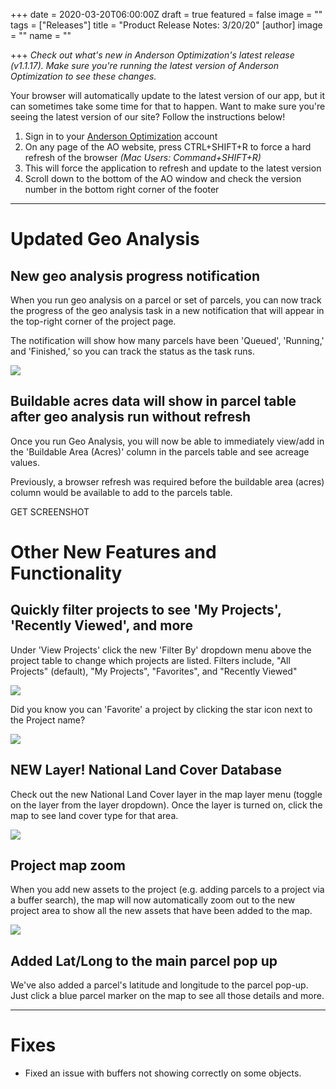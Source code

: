 +++
date = 2020-03-20T06:00:00Z
draft = true
featured = false
image = ""
tags = ["Releases"]
title = "Product Release Notes: 3/20/20"
[author]
image = ""
name = ""

+++
_Check out what's new in Anderson Optimization's latest release (v1.1.17). Make sure you're running the latest version of Anderson Optimization to see these changes._

Your browser will automatically update to the latest version of our app, but it can sometimes take some time for that to happen. Want to make sure you're seeing the latest version of our site? Follow the instructions below!

1. Sign in to your [Anderson Optimization](https://energy-opt.auth0.com/login?state=g6Fo2SBzNTN6Sm1hM2tnUk11cXpmUG9NNERkMHd4N1lObmlyeKN0aWTZIFdaVjNDdHFSR2lGSTV6Uk9DY3BTcmlUODFJQTlaMlIyo2NpZNkgdDVqOElEcG9scERBOHY5Vm1DQUd4dWpiakwwN29OWUg&client=t5j8IDpolpDA8v9VmCAGxujbjL07oNYH&protocol=oauth2&response_type=token%20id_token&redirect_uri=https%3A%2F%2Fandersonopt.com%2Fauth%2Fcallback&audience=https%3A%2F%2Fenergy-opt.auth0.com%2Fuserinfo&nonce=mSRK_Q3Uw7s\~HbtnLshx8fxuUX1l7H73&scope=openid%20profile%20email&auth0Client=eyJuYW1lIjoiYW5ndWxhci1hdXRoMCIsInZlcnNpb24iOiIzLjAuNCIsImVudiI6eyJhdXRoMC1qcyI6IjkuMTAuNCIsImF1dGgwLmpzIjoiOS4xMC40In19 "login") account
2. On any page of the AO website, press CTRL+SHIFT+R to force a hard refresh of the browser _(Mac Users: Command+SHIFT+R)_
3. This will force the application to refresh and update to the latest version
4. Scroll down to the bottom of the AO window and check the version number in the bottom right corner of the footer

***

# **Updated Geo Analysis**

## New geo analysis progress notification

When you run geo analysis on a parcel or set of parcels, you can now track the progress of the geo analysis task in a new notification that will appear in the top-right corner of the project page.

The notification will show how many parcels have been 'Queued', 'Running,' and 'Finished,' so you can track the status as the task runs.

![](/images/NewGeoAnalysisStatusNotification.png)

## Buildable acres data will show in parcel table after geo analysis run without refresh

Once you run Geo Analysis, you will now be able to immediately view/add in the 'Buildable Area (Acres)' column in the parcels table and see acreage values.

Previously, a browser refresh was required before the buildable area (acres) column would be available to add to the parcels table.

GET SCREENSHOT

# **Other New Features and Functionality**

## Quickly filter projects to see 'My Projects', 'Recently Viewed', and more

Under 'View Projects' click the new 'Filter By' dropdown menu above the project table to change which projects are listed. Filters include, "All Projects" (default), "My Projects", "Favorites", and "Recently Viewed"

![](/images/FilterByDropdown.png)

Did you know you can 'Favorite' a project by clicking the star icon next to the Project name?

![](/images/Favorite.png)

## NEW Layer! National Land Cover Database

Check out the new National Land Cover layer in the map layer menu (toggle on the layer from the layer dropdown). Once the layer is turned on, click the map to see land cover type for that area.

![](/images/NLCD.png)

## Project map zoom

When you add new assets to the project (e.g. adding parcels to a project via a buffer search), the map will now automatically zoom out to the new project area to show all the new assets that have been added to the map.

![](/images/ProjectZoom.png)

## Added Lat/Long to the main parcel pop up

We've also added a parcel's latitude and longitude to the parcel pop-up. Just click a blue parcel marker on the map to see all those details and more.

***

# **Fixes**

* Fixed an issue with buffers not showing correctly on some objects.